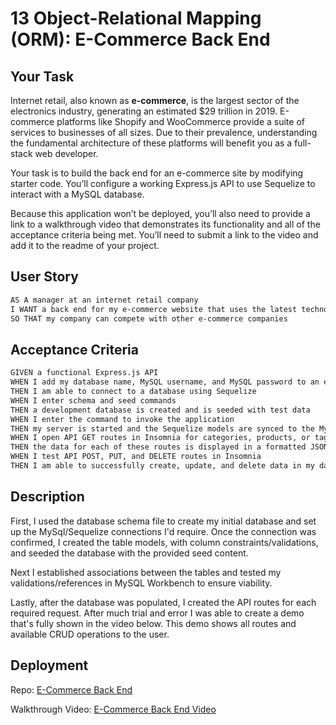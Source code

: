 # 13 Object-Relational Mapping (ORM): E-Commerce Back End

## Your Task

Internet retail, also known as **e-commerce**, is the largest sector of the electronics industry, generating an estimated $29 trillion in 2019. E-commerce platforms like Shopify and WooCommerce provide a suite of services to businesses of all sizes. Due to their prevalence, understanding the fundamental architecture of these platforms will benefit you as a full-stack web developer.

Your task is to build the back end for an e-commerce site by modifying starter code. You’ll configure a working Express.js API to use Sequelize to interact with a MySQL database.

Because this application won’t be deployed, you’ll also need to provide a link to a walkthrough video that demonstrates its functionality and all of the acceptance criteria being met. You’ll need to submit a link to the video and add it to the readme of your project.

## User Story

```md
AS A manager at an internet retail company
I WANT a back end for my e-commerce website that uses the latest technologies
SO THAT my company can compete with other e-commerce companies
```

## Acceptance Criteria

```md
GIVEN a functional Express.js API
WHEN I add my database name, MySQL username, and MySQL password to an environment variable file
THEN I am able to connect to a database using Sequelize
WHEN I enter schema and seed commands
THEN a development database is created and is seeded with test data
WHEN I enter the command to invoke the application
THEN my server is started and the Sequelize models are synced to the MySQL database
WHEN I open API GET routes in Insomnia for categories, products, or tags
THEN the data for each of these routes is displayed in a formatted JSON
WHEN I test API POST, PUT, and DELETE routes in Insomnia
THEN I am able to successfully create, update, and delete data in my database
```

## Description

First, I used the database schema file to create my initial database and set up the MySql/Sequelize connections I'd require. Once the connection was confirmed, I created the table models, with column constraints/validations, and seeded the database with the provided seed content.

Next I established associations between the tables and tested my validations/references in MySQL Workbench to ensure viability.

Lastly, after the database was populated, I created the API routes for each required request. After much trial and error I was able to create a demo that's fully shown in the video below. This demo shows all routes and available CRUD operations to the user.

## Deployment

Repo: [E-Commerce Back End](https://github.com/alexgeis/E-Commerce-Back-End)

Walkthrough Video: [E-Commerce Back End Video](https://drive.google.com/file/d/11SJyGsrpTDzEV9nVhrtpi6SIoW7bBP3E/view)
